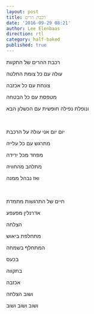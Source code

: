```yaml
---
layout: post
title: רכבת הרים
date: '2016-09-29 08:21'
author: Lee Elenbaas
direction: rtl
category: half-baked
published: true
---
```


רכבת ההרים של התקוות

עולה עם כל צומת החלטה

צונחת עם כל אכזבה

מטפסת עם כל הבטחה

ונופלת נפילה חופשית עם הכשלון הבא

<br>

יום יום אני עולה על הרכבת

מתרגש עם כל עלייה

מפחד מכל ירידה

מתלהב מהחוויה

ואז נבהל ממנה

<br>

חיים של התרגשות מתמדת

אדרנלין מפעפע

הצלחה

מתחלפת ביאוש

המתחלף בשמחה

בכעס

בתקווה

אכזבה

ושוב הצלחה

ושוב ושוב ושוב
